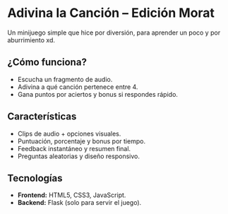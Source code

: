 # Adivina la Canción – Edición Morat  

Un minijuego simple que hice por diversión, para aprender un poco y por aburrimiento  xd.  

## ¿Cómo funciona?  
- Escucha un fragmento de audio.  
- Adivina a qué canción pertenece entre 4.  
- Gana puntos por aciertos y bonus si respondes rápido.  

## Características  
- Clips de audio + opciones visuales.  
- Puntuación, porcentaje y bonus por tiempo.  
- Feedback instantáneo y resumen final.  
- Preguntas aleatorias y diseño responsivo.  

## Tecnologías  
- **Frontend:** HTML5, CSS3, JavaScript.  
- **Backend:** Flask (solo para servir el juego).  
